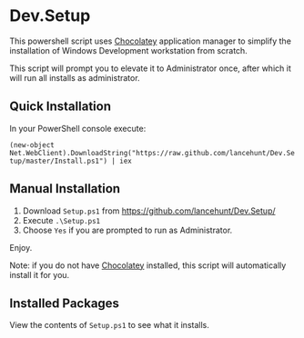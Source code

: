 Dev.Setup
=========

This powershell script uses [Chocolatey][choco] application manager to simplify the installation of Windows Development workstation from scratch.

This script will prompt you to elevate it to Administrator once, after which it will run all installs as administrator.

## Quick Installation

In your PowerShell console execute:

 `(new-object Net.WebClient).DownloadString("https://raw.github.com/lancehunt/Dev.Setup/master/Install.ps1") | iex`

## Manual Installation

1. Download `Setup.ps1` from https://github.com/lancehunt/Dev.Setup/ 
2. Execute `.\Setup.ps1`
3. Choose `Yes` if you are prompted to run as Administrator.  

Enjoy.


Note: if you do not have [Chocolatey][choco] installed, this script will automatically install it for you.


## Installed Packages

View the contents of `Setup.ps1` to see what it installs.



[choco]: http://chocolatey.org/

